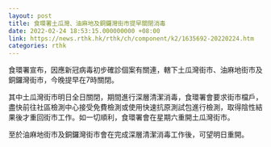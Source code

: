 ```yaml
---
layout: post
title: 食環署土瓜灣、油麻地及銅鑼灣街市提早關閉消毒
date: 2022-02-24 18:53:15.000000000 +08:00
link: https://news.rthk.hk/rthk/ch/component/k2/1635692-20220224.htm
categories: rthk
---
```


食環署宣布，因應新冠病毒初步確診個案有關連，轄下土瓜灣街市、油麻地街市及銅鑼灣街市，今晚提早在7時關閉。

其中土瓜灣街市明日全日關閉，期間進行深層清潔消毒，食環署會要求街巿檔戶，盡快前往社區檢測中心接受免費檢測或使用快速抗原測試包進行檢測，取得陰性結果後才重回街巿工作。如一切順利，食環署會在星期六重開土瓜灣街市。

至於油麻地街市及銅鑼灣街市會在完成深層清潔消毒工作後，可望明日重開。
